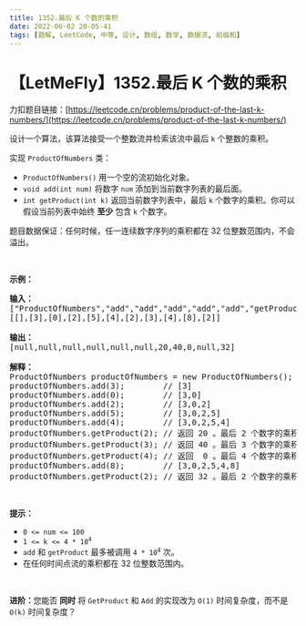 ```yaml
---
title: 1352.最后 K 个数的乘积
date: 2022-06-02 20-05-41
tags: [题解, LeetCode, 中等, 设计, 数组, 数学, 数据流, 前缀和]
---
```


# 【LetMeFly】1352.最后 K 个数的乘积

力扣题目链接：[https://leetcode.cn/problems/product-of-the-last-k-numbers/](https://leetcode.cn/problems/product-of-the-last-k-numbers/)

<p>设计一个算法，该算法接受一个整数流并检索该流中最后 <code>k</code> 个整数的乘积。</p>

<p>实现&nbsp;<code>ProductOfNumbers</code>&nbsp;类：</p>

<ul>
	<li><code>ProductOfNumbers()</code>&nbsp;用一个空的流初始化对象。</li>
	<li><code>void add(int num)</code>&nbsp;将数字&nbsp;<code>num</code>&nbsp;添加到当前数字列表的最后面。</li>
	<li><code>int getProduct(int k)</code>&nbsp;返回当前数字列表中，最后&nbsp;<code>k</code>&nbsp;个数字的乘积。你可以假设当前列表中始终 <strong>至少</strong> 包含 <code>k</code> 个数字。</li>
</ul>

<p>题目数据保证：任何时候，任一连续数字序列的乘积都在 32 位整数范围内，不会溢出。</p>

<p>&nbsp;</p>

<p><strong>示例：</strong></p>

<pre>
<strong>输入：</strong>
["ProductOfNumbers","add","add","add","add","add","getProduct","getProduct","getProduct","add","getProduct"]
[[],[3],[0],[2],[5],[4],[2],[3],[4],[8],[2]]

<strong>输出：</strong>
[null,null,null,null,null,null,20,40,0,null,32]

<strong>解释：</strong>
ProductOfNumbers productOfNumbers = new ProductOfNumbers();
productOfNumbers.add(3);        // [3]
productOfNumbers.add(0);        // [3,0]
productOfNumbers.add(2);        // [3,0,2]
productOfNumbers.add(5);        // [3,0,2,5]
productOfNumbers.add(4);        // [3,0,2,5,4]
productOfNumbers.getProduct(2); // 返回 20 。最后 2 个数字的乘积是 5 * 4 = 20
productOfNumbers.getProduct(3); // 返回 40 。最后 3 个数字的乘积是 2 * 5 * 4 = 40
productOfNumbers.getProduct(4); // 返回  0 。最后 4 个数字的乘积是 0 * 2 * 5 * 4 = 0
productOfNumbers.add(8);        // [3,0,2,5,4,8]
productOfNumbers.getProduct(2); // 返回 32 。最后 2 个数字的乘积是 4 * 8 = 32 
</pre>

<p>&nbsp;</p>

<p><strong>提示：</strong></p>

<ul>
	<li><code>0 &lt;= num&nbsp;&lt;=&nbsp;100</code></li>
	<li><code>1 &lt;= k &lt;= 4 * 10<sup>4</sup></code></li>
	<li><code>add</code> 和 <code>getProduct</code>&nbsp;最多被调用&nbsp;<code>4 * 10<sup>4</sup></code> 次。</li>
	<li>在任何时间点流的乘积都在 32 位整数范围内。</li>
</ul>

<p>&nbsp;</p>

<p><strong>进阶：</strong>您能否 <strong>同时</strong> 将 <code>GetProduct</code> 和 <code>Add</code> 的实现改为 <code>O(1)</code> 时间复杂度，而不是 <code>O(k)</code> 时间复杂度？</p>


    
